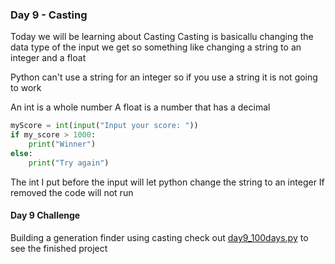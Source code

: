 ### Day 9 - Casting
Today we will be learning about Casting
Casting is basicallu changing the data type of the input we get
so something like changing a string to an integer and a float

Python can't use a string for an integer so if you use a string it is not going to work

An int is a whole number
A float is a number that has a decimal

```Python
myScore = int(input("Input your score: "))
if my_score > 1000:
    print("Winner")
else:
    print("Try again")

```
The int I put before the input will let python change the string to an integer
If removed the code will not run

#### Day 9 Challenge 
Building a generation finder using casting
check out [day9_100days.py](/day%209/day9_100days.py) to see the finished project